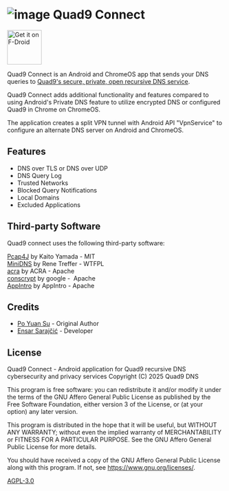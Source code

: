 # ![image](https://github.com/user-attachments/assets/a0fe83fe-7e06-43f9-aa02-4aecf2e0fca4) Quad9 Connect

[<img src="https://f-droid.org/badge/get-it-on.png"
    alt="Get it on F-Droid"
    height="80">](https://f-droid.org/packages/com.quad9.aegis)

Quad9 Connect is an Android and ChromeOS app that sends your DNS queries to [Quad9's secure, private, open recursive DNS service](https://quad9.net/).

Quad9 Connect adds additional functionality and features compared to using Android's Private DNS feature to utilize encrypted DNS or configured Quad9 in Chrome on ChromeOS.

The application creates a split VPN tunnel with Android API "VpnService" to configure an alternate DNS server on Android and ChromeOS.

## Features
- DNS over TLS or DNS over UDP
- DNS Query Log
- Trusted Networks
- Blocked Query Notifications
- Local Domains
- Excluded Applications

## Third-party Software

Quad9 connect uses the following third-party software:

[Pcap4J](https://github.com/kaitoy/pcap4j) by Kaito Yamada - MIT  
[MiniDNS](https://github.com/MiniDNS/minidns) by Rene Treffer - WTFPL  
[acra](https://github.com/ACRA/acra) by ACRA - Apache  
[conscrypt](https://github.com/google/conscrypt) by google -  Apache  
[AppIntro](https://github.com/AppIntro/AppIntro) by AppIntro - Apache

## Credits

- [Po Yuan Su](https://www.linkedin.com/in/po-yuan-su-23a53b173/) - Original Author
- [Ensar Sarajčić](https://github.com/esensar) - Developer

## License
Quad9 Connect - Android application for Quad9 recursive DNS cybersecurity and privacy services 
Copyright (C) 2025 Quad9 DNS

This program is free software: you can redistribute it and/or modify it under the terms of the GNU Affero General Public License as published by the Free Software Foundation, either version 3 of the License, or (at your option) any later version.

This program is distributed in the hope that it will be useful, but WITHOUT ANY WARRANTY; without even the implied warranty of MERCHANTABILITY or FITNESS FOR A PARTICULAR PURPOSE. See the GNU Affero General Public License for more details.

You should have received a copy of the GNU Affero General Public License along with this program. If not, see <https://www.gnu.org/licenses/>.

[AGPL-3.0](./LICENSE)

